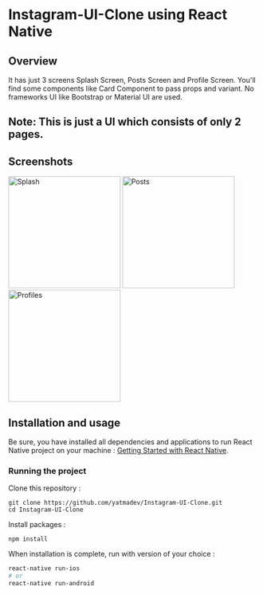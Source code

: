 # Instagram-UI-Clone using React Native

## Overview

It has just 3 screens Splash Screen, Posts Screen and Profile Screen. You'll find some components like Card Component to pass props and variant. No frameworks UI like Bootstrap or Material UI are used.

## Note: This is just a UI which consists of only 2 pages.

## Screenshots

<img
		width="225"
		alt="Splash"
		src="https://user-images.githubusercontent.com/57555870/83265587-57bcee80-a1df-11ea-9a4d-d71cc8116734.png">
<img
		width="225"
		alt="Posts"
		src="https://user-images.githubusercontent.com/57555870/83265597-5b507580-a1df-11ea-9e94-927959dd87ad.png">
<img
		width="225"
		alt="Profiles"
		src="https://user-images.githubusercontent.com/57555870/83265618-5f7c9300-a1df-11ea-9b3e-a15ddce4d626.png">

		
## Installation and usage

Be sure, you have installed all dependencies and applications to run React Native project on your machine : [Getting Started with React Native](https://facebook.github.io/react-native/docs/getting-started).


### Running the project

Clone this repository :

```
git clone https://github.com/yatmadev/Instagram-UI-Clone.git
cd Instagram-UI-Clone
```

Install packages :

```
npm install
```

When installation is complete, run with version of your choice :

```bash
react-native run-ios
# or
react-native run-android
```

